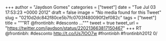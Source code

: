 
+++
author = "Jaydson Gomes"
categories = ["tweet"]
date = "Tue Jul 03 17:53:23 +0000 2012"
draft = false
image = "No media found for this Tweet"
slug = "0210d2dc842f80ce5b7fc0703f480090f2ef082c"
tags = ["tweet"]
title = """RT @frontinbh: #desconto ..."""
tweet = true
tweet_url = "https://twitter.com/jaydson/status/220213663817150467"
+++
RT @frontinbh: #desconto http://t.co/Us7IOO7w #frontinbh #frontinbh2012 0/
